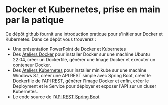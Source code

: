 # Docker et Kubernetes, prise en main par la patique
Ce dépôt github fournit une introduction pratique pour s'initier sur Docker et Kubernetes. Dans ce dépôt vous trouverez :
- Une présentation PowerPoint de Docker et Kubernetes
- Des [Ateliers Docker](https://github.com/Cloud-Elit/Docker_Kubernetes/blob/main/Ateliers_Docker.md) pour installer Docker sur une machine Ubuntu 22.04, créer un Dockerfile, générer une Image Docker et exécuter un conteneur Docker. 
- Des [Ateliers Kubernetes](https://github.com/Cloud-Elit/Docker_Kubernetes/blob/main/Ateliers_K8s.md) pour installer minikube sur une machine Windows 8.1, créer une API REST simple avec Spring Boot, créer le Dockerfile de l'API REST, générer l'Image Docker et enfin, créer le Deployment et le Service pour déployer et exposer l'API sur un cluser Kubernetes.
- Le code source de l'[API REST Spring Boot](https://github.com/Cloud-Elit/Docker_Kubernetes/tree/main/rest-api-spring-boot-k8s)
